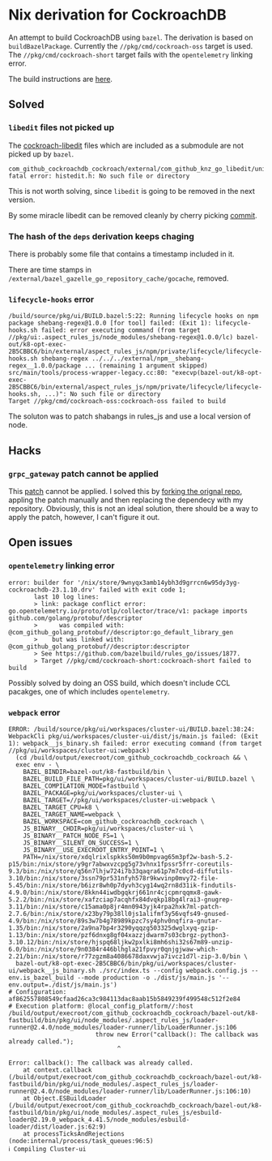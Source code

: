 # Nix derivation for CockroachDB

An attempt to build CockroachDB using ```bazel```.
The derivation is based on ```buildBazelPackage```. 
Currently the ```//pkg/cmd/cockroach-oss``` target is used.
The ```//pkg/cmd/cockroach-short``` target fails with the ```opentelemetry``` linking error.

The build instructions are [here](https://cockroachlabs.atlassian.net/wiki/spaces/CRDB/pages/2221703221/Developing+with+Bazel).

## Solved

### ```libedit``` files not picked up

The [cockroach-libedit](https://github.com/cockroachdb/libedit) files which are included as a submodule are not picked up by ```bazel```.
```console
com_github_cockroachdb_cockroach/external/com_github_knz_go_libedit/unix/editline_unix.go:40:11: fatal error: histedit.h: No such file or directory
```
This is not worth solving, since ```libedit``` is going to be removed in the next version.

By some miracle libedit can be removed cleanly by cherry picking [commit](https://github.com/cockroachdb/cockroach/pull/105282/commits/1d39c48e32bb5847fcca363b8518b6db87485bf7).

### The hash of the ```deps``` derivation keeps chaging

There is probably some file that contains a timestamp included in it.

There are time stamps in ```/external/bazel_gazelle_go_repository_cache/gocache```, removed.

### ```lifecycle-hooks``` error
```console
/build/source/pkg/ui/BUILD.bazel:5:22: Running lifecycle hooks on npm package shebang-regex@1.0.0 [for tool] failed: (Exit 1): lifecycle-hooks.sh failed: error executing command (from target //pkg/ui:.aspect_rules_js/node_modules/shebang-regex@1.0.0/lc) bazel-out/k8-opt-exec-2B5CBBC6/bin/external/aspect_rules_js/npm/private/lifecycle/lifecycle-hooks.sh shebang-regex ../../../external/npm__shebang-regex__1.0.0/package ... (remaining 1 argument skipped)
src/main/tools/process-wrapper-legacy.cc:80: "execvp(bazel-out/k8-opt-exec-2B5CBBC6/bin/external/aspect_rules_js/npm/private/lifecycle/lifecycle-hooks.sh, ...)": No such file or directory
Target //pkg/cmd/cockroach-oss:cockroach-oss failed to build
```
The soluton was to patch shabangs in rules_js and use a local version of node.

## Hacks

### ```grpc_gateway``` patch cannot be applied

This [patch](https://github.com/cockroachdb/cockroach/blob/v23.1.10/build/patches/com_github_grpc_ecosystem_grpc_gateway.patch) cannot be applied.
I solved this by [forking the orignal repo](https://github.com/brokenpylons/grpc-gateway), appling the patch manually and then replacing the dependecy with my repository.
Obviously, this is not an ideal solution, there should be a way to apply the patch, however, I can't figure it out.

## Open issues

### ```opentelemetry``` linking error
```console
error: builder for '/nix/store/9wnyqx3amb14ybh3d9grrcn6w95dy3yg-cockroachdb-23.1.10.drv' failed with exit code 1;
       last 10 log lines:
       > link: package conflict error: go.opentelemetry.io/proto/otlp/collector/trace/v1: package imports github.com/golang/protobuf/descriptor
       > 	  was compiled with: @com_github_golang_protobuf//descriptor:go_default_library_gen
       > 	but was linked with: @com_github_golang_protobuf//descriptor:descriptor
       > See https://github.com/bazelbuild/rules_go/issues/1877.
       > Target //pkg/cmd/cockroach-short:cockroach-short failed to build
```
Possibly solved by doing an OSS build, which doesn't include CCL pacakges, one of which includes ```opentelemetry```.

### ```webpack``` error

```console
ERROR: /build/source/pkg/ui/workspaces/cluster-ui/BUILD.bazel:38:24: WebpackCli pkg/ui/workspaces/cluster-ui/dist/js/main.js failed: (Exit 1): webpack__js_binary.sh failed: error executing command (from target //pkg/ui/workspaces/cluster-ui:webpack)
  (cd /build/output/execroot/com_github_cockroachdb_cockroach && \
  exec env - \
    BAZEL_BINDIR=bazel-out/k8-fastbuild/bin \
    BAZEL_BUILD_FILE_PATH=pkg/ui/workspaces/cluster-ui/BUILD.bazel \
    BAZEL_COMPILATION_MODE=fastbuild \
    BAZEL_PACKAGE=pkg/ui/workspaces/cluster-ui \
    BAZEL_TARGET=//pkg/ui/workspaces/cluster-ui:webpack \
    BAZEL_TARGET_CPU=k8 \
    BAZEL_TARGET_NAME=webpack \
    BAZEL_WORKSPACE=com_github_cockroachdb_cockroach \
    JS_BINARY__CHDIR=pkg/ui/workspaces/cluster-ui \
    JS_BINARY__PATCH_NODE_FS=1 \
    JS_BINARY__SILENT_ON_SUCCESS=1 \
    JS_BINARY__USE_EXECROOT_ENTRY_POINT=1 \
    PATH=/nix/store/xdqlrixlspkks50m9b0mpvag65m3pf2w-bash-5.2-p15/bin:/nix/store/y9gr7abwxvzcpg5g73vhnx1fpssr5frr-coreutils-9.3/bin:/nix/store/q56n7lhjw724i7b33qaqra61p7m7c0cd-diffutils-3.10/bin:/nix/store/3ssn79pr531nfyh578r9kwvinp0mvy72-file-5.45/bin:/nix/store/b6izr8wh0p7dyvh3cyg14wq2rn8d31ik-findutils-4.9.0/bin:/nix/store/8kkn44iwdbgqkrj661nr4cjcpmrqqmx8-gawk-5.2.2/bin:/nix/store/xafzciap7acqhfx84dvqkp18bg4lrai3-gnugrep-3.11/bin:/nix/store/c15ama0p8jr4mn0943yjk4rpa2hxk7ml-patch-2.7.6/bin:/nix/store/x23by79p38ll0js1alifmf3y56vqfs49-gnused-4.9/bin:/nix/store/89s3w7b4g78989kpzc7sy4phv0nqfira-gnutar-1.35/bin:/nix/store/2a9na7bp4r3290yqqzg503325dwglxyq-gzip-1.13/bin:/nix/store/pzf6dnxg8gf04xazzjdwarm7s03cbrgz-python3-3.10.12/bin:/nix/store/hjspq68ljkw2pxlki8mh6shi32s67m89-unzip-6.0/bin:/nix/store/9n0384r446blhgla21fpvyr0qnjgjwaw-which-2.21/bin:/nix/store/r77zgzm8a4086678daxvwja7ivcz1d7l-zip-3.0/bin \
  bazel-out/k8-opt-exec-2B5CBBC6/bin/pkg/ui/workspaces/cluster-ui/webpack__js_binary.sh ./src/index.ts --config webpack.config.js --env.is_bazel_build --mode production -o ./dist/js/main.js '--env.output=./dist/js/main.js')
# Configuration: af862557808549cfaad26ca3c984113dac8aab15b5849239f499548c512f2e84
# Execution platform: @local_config_platform//:host
/build/output/execroot/com_github_cockroachdb_cockroach/bazel-out/k8-fastbuild/bin/pkg/ui/node_modules/.aspect_rules_js/loader-runner@2.4.0/node_modules/loader-runner/lib/LoaderRunner.js:106
                        throw new Error("callback(): The callback was already called.");
                              ^

Error: callback(): The callback was already called.
    at context.callback (/build/output/execroot/com_github_cockroachdb_cockroach/bazel-out/k8-fastbuild/bin/pkg/ui/node_modules/.aspect_rules_js/loader-runner@2.4.0/node_modules/loader-runner/lib/LoaderRunner.js:106:10)
    at Object.ESBuildLoader (/build/output/execroot/com_github_cockroachdb_cockroach/bazel-out/k8-fastbuild/bin/pkg/ui/node_modules/.aspect_rules_js/esbuild-loader@2.19.0_webpack_4.41.5/node_modules/esbuild-loader/dist/loader.js:62:9)
    at processTicksAndRejections (node:internal/process/task_queues:96:5)
ℹ Compiling Cluster-ui
```
